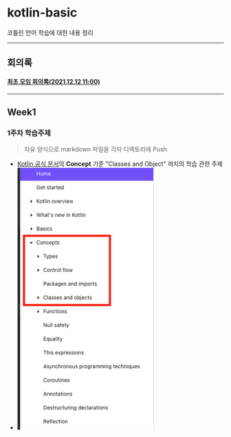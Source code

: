 # kotlin-basic
코틀린 언어 학습에 대한 내용 정리

---
## 회의록
#### [최초 모임 회의록(2021.12.12 11:00)](https://github.com/kotlin-serverside-study/kotlin-basic/wiki/%5B211212%5D-1%ED%9A%8C-Meeting-%ED%9A%8C%EC%9D%98%EB%A1%9D)

---

## Week1
### 1주차 학습주제
> 자유 양식으로 markdown 파일을 각자 디렉토리에 Push
* [Kotlin 공식 문서](https://kotlinlang.org/docs/home.html)의 **Concept** 기준 "Classes and Object" 까지의 학습 관련 주제
* ![image](./image/image-01-01.png)

